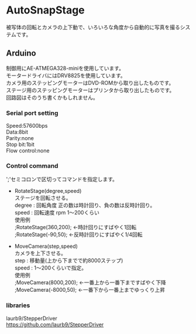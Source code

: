 # AutoSnapStage
 被写体の回転とカメラの上下動で、いろいろな角度から自動的に写真を撮るシステムです。

## Arduino
制御用にAE-ATMEGA328-miniを使用しています。  
モータードライバにはDRV8825を使用しています。  
カメラ用のステッピングモーターはDVD-ROMから取り出したものです。  
ステージ用のステッピングモーターはプリンタから取り出したものです。  
回路図はそのうち書くかもしれません。  

### Serial port setting
Speed:57600bps  
Data:8bit  
Parity:none  
Stop bit:1bit  
Flow control:none  

### Control command
';'セミコロンで区切ってコマンドを指定します。
* RotateStage(degree,speed)  
  ステージを回転させる。  
  degree : 回転角度 正の数は時計回り、負の数は反時計回り。  
  speed : 回転速度 rpm 1～200くらい  
  使用例  
  ;RotateStage(360,200); ←時計回りにすばやく1回転  
  ;RotateStage(-90,50); ←反時計回りにすばやく1/4回転  

* MoveCamera(step,speed)  
  カメラを上下させる。  
  step : 移動量(上から下までで約8000ステップ)  
  speed : 1～200くらいで指定。  
  使用例  
  ;MoveCamera(8000,200); ←一番上から一番下まですばやく下降  
  ;MoveCamera(-8000,50); ←一番下から一番上までゆっくり上昇  

### libraries 
  laurb9/StepperDriver  
  https://github.com/laurb9/StepperDriver  
